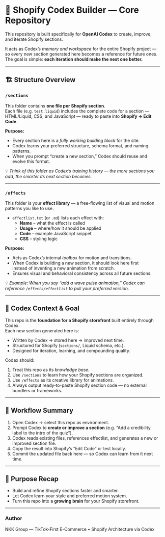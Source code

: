 # 🧩 Shopify Codex Builder — Core Repository

This repository is built specifically for **OpenAI Codex** to create, improve, and iterate Shopify sections.

It acts as Codex’s *memory and workspace* for the entire Shopify project —  
so every new section generated here becomes a reference for future ones.  
The goal is simple: **each iteration should make the next one better.**

---

## 🏗️ Structure Overview

### `/sections`
This folder contains **one file per Shopify section**.  
Each file (e.g. `test.liquid`) includes the complete code for a section —  
HTML/Liquid, CSS, and JavaScript — ready to paste into **Shopify → Edit Code**.

**Purpose:**
- Every section here is a *fully working building block* for the site.  
- Codex learns your preferred structure, schema format, and naming patterns.  
- When you prompt “create a new section,” Codex should reuse and evolve this format.

💡 *Think of this folder as Codex’s training history — the more sections you add, the smarter its next section becomes.*

---

### `/effects`
This folder is your **effect library** — a free-flowing list of visual and motion patterns you like to use.

- `effectlist.txt` (or `.md`) lists each effect with:
  - **Name** – what the effect is called  
  - **Usage** – where/how it should be applied  
  - **Code** – example JavaScript snippet  
  - **CSS** – styling logic  

**Purpose:**
- Acts as Codex’s internal *toolbox* for motion and transitions.  
- When Codex is building a new section, it should look here first  
  instead of inventing a new animation from scratch.  
- Ensures visual and behavioral consistency across all future sections.

💡 *Example: When you say “add a wave pulse animation,” Codex can reference `/effects/effectlist` to pull your preferred version.*

---

## 🧠 Codex Context & Goal

This repo is the **foundation for a Shopify storefront** built entirely through Codex.  
Each new section generated here is:
- Written by Codex → stored here → improved next time.
- Structured for Shopify (`sections/`, Liquid schema, etc.).
- Designed for iteration, learning, and compounding quality.

Codex should:
1. Treat this repo as its *knowledge base*.
2. Use `/sections` to learn how your Shopify sections are organized.
3. Use `/effects` as its creative library for animations.
4. Always output ready-to-paste Shopify section code — no external bundlers or frameworks.

---

## 🔁 Workflow Summary

1. Open Codex → select this repo as environment.  
2. Prompt Codex to **create or improve a section** (e.g. “Add a credibility label to the intro of the quiz”).  
3. Codex reads existing files, references effectlist, and generates a new or improved section file.  
4. Copy the result into Shopify’s “Edit Code” or test locally.  
5. Commit the updated file back here — so Codex can learn from it next time.

---

## 🎯 Purpose Recap

- Build and refine Shopify sections faster and smarter.  
- Let Codex learn your style and preferred motion system.  
- Turn this repo into a **growing brain** for your Shopify storefront.

---

### Author
NKK Group — TikTok-First E-Commerce • Shopify Architecture via Codex
